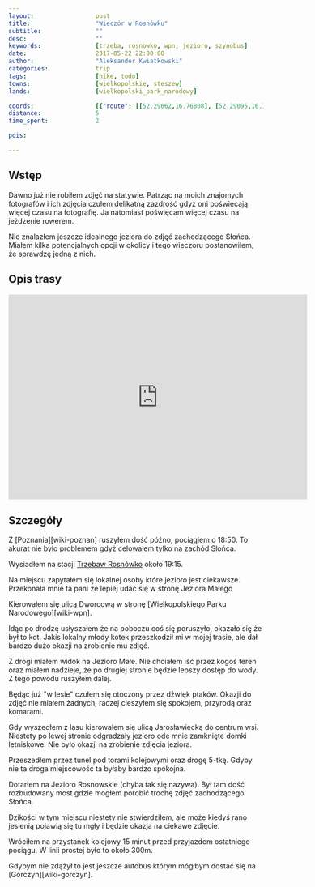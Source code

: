 ```yaml
---
layout:                 post
title:                  "Wieczór w Rosnówku"
subtitle:               ""
desc:                   ""
keywords:               [trzeba, rosnowko, wpn, jezioro, szynobus]
date:                   2017-05-22 22:00:00
author:                 "Aleksander Kwiatkowski"
categories:             trip
tags:                   [hike, todo]
towns:                  [wielkopolskie, steszew]
lands:                  [wielkopolski_park_narodowy]

coords:                 [{"route": [[52.29662,16.76808], [52.29095,16.78254], [52.29339,16.78769], [52.29946,16.77216], [52.29778,16.77147], [52.29660,16.76778]], "type": "hike"}]
distance:               5
time_spent:             2

pois:

---
```


[wiki-trzebaw]: https://pl.wikipedia.org/wiki/Trzebaw_(wojew%C3%B3dztwo_wielkopolskie)

Wstęp
-----

Dawno już nie robiłem zdjęć na statywie. Patrząc na moich znajomych fotografów
i ich zdjęcia czułem delikatną zazdrość gdyż oni poświecają więcej czasu na
fotografię. Ja natomiast poświęcam więcej czasu na jeżdzenie rowerem.

Nie znalazłem jeszcze idealnego jeziora do zdjęć zachodzącego Słońca. Miałem
kilka potencjalnych opcji w okolicy i tego wieczoru postanowiłem, że
sprawdzę jedną z nich.

Opis trasy
----------

<iframe height='405' width='590' frameborder='0' allowtransparency='true' scrolling='no' src='https://www.strava.com/activities/1006516022/embed/6fd556c391b3e0a10914db96fb615f1970a9e63a'></iframe>

Szczegóły
---------

Z [Poznania][wiki-poznan] ruszyłem dość późno, pociągiem o 18:50. To akurat
nie było problemem gdyż celowałem tylko na zachód Słońca.

Wysiadłem na stacji [Trzebaw Rosnówko][wiki-trzebaw] około 19:15.

Na miejscu zapytałem się lokalnej osoby które jezioro jest ciekawsze.
Przekonała mnie ta pani że lepiej udać się w stronę Jeziora Małego

Kierowałem się ulicą Dworcową w stronę [Wielkopolskiego Parku Narodowego][wiki-wpn].

Idąc po drodzę usłyszałem że na poboczu coś się poruszyło, okazało się że
był to kot. Jakis lokalny młody kotek przeszkodził mi w mojej trasie, ale
dał bardzo dużo okazji na zrobienie mu zdjęć.

Z drogi miałem widok na Jezioro Małe. Nie chciałem iść przez kogoś teren oraz
miałem nadzieje, że po drugiej stronie będzie lepszy dostęp do wody.
Z tego powodu ruszyłem dalej.

Będąc już "w lesie" czułem się otoczony przez dźwięk ptaków. Okazji do zdjęć
nie miałem żadnych, raczej cieszyłem się spokojem, przyrodą oraz komarami.

Gdy wyszedłem z lasu kierowałem się ulicą Jarosławiecką do centrum wsi.
Niestety po lewej stronie odgradzały jezioro ode mnie
zamknięte domki letniskowe. Nie było okazji na zrobienie zdjęcia jeziora.

Przeszedłem przez tunel pod torami kolejowymi oraz drogę 5-tkę. Gdyby nie ta
droga miejscowość ta byłaby bardzo spokojna.

Dotarłem na Jezioro Rosnowskie (chyba tak się nazywa). Był tam dość rozbudowany
most gdzie mogłem porobić trochę zdjęć zachodzącego Słońca.

Dzikości w tym miejscu niestety nie stwierdziłem, ale może kiedyś rano
jesienią pojawią się tu mgły i będzie okazja na ciekawe zdjęcie.

Wróciłem na przystanek kolejowy 15 minut przed przyjazdem ostatniego pociągu.
W linii prostej było to około 300m.

Gdybym nie zdążył to jest jeszcze autobus którym mógłbym dostać się
na [Górczyn][wiki-gorczyn].
